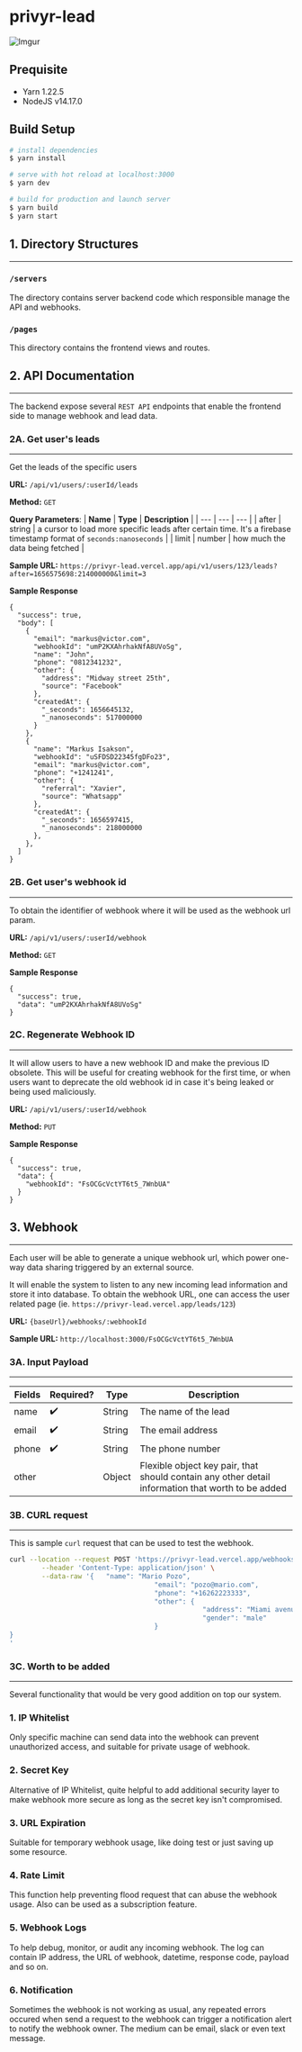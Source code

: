 # privyr-lead

![Imgur](https://i.imgur.com/1ZNY2vP.png)

## Prequisite

- Yarn 1.22.5
- NodeJS v14.17.0

## Build Setup

```bash
# install dependencies
$ yarn install

# serve with hot reload at localhost:3000
$ yarn dev

# build for production and launch server
$ yarn build
$ yarn start

```

## 1. Directory Structures

---

### `/servers`

The directory contains server backend code which responsible manage the API and webhooks.

### `/pages`

This directory contains the frontend views and routes.

## 2. API Documentation

---

The backend expose several `REST API` endpoints that enable the frontend side to manage webhook and lead data.

### 2A. Get user's leads

---

Get the leads of the specific users

**URL:** `/api/v1/users/:userId/leads`

**Method:** `GET`

**Query Parameters**:
| **Name** | **Type** | **Description** |
| --- | --- | --- |
| after | string | a cursor to load more specific leads after certain time. It's a firebase timestamp format of `seconds:nanoseconds` |
| limit | number | how much the data being fetched |

**Sample URL:** `https://privyr-lead.vercel.app/api/v1/users/123/leads?after=1656575698:214000000&limit=3`

**Sample Response**

```
{
  "success": true,
  "body": [
    {
      "email": "markus@victor.com",
      "webhookId": "umP2KXAhrhakNfA8UVoSg",
      "name": "John",
      "phone": "0812341232",
      "other": {
        "address": "Midway street 25th",
        "source": "Facebook"
      },
      "createdAt": {
        "_seconds": 1656645132,
        "_nanoseconds": 517000000
      }
    },
    {
      "name": "Markus Isakson",
      "webhookId": "uSFDSD22345fgDFo23",
      "email": "markus@victor.com",
      "phone": "+1241241",
      "other": {
        "referral": "Xavier",
        "source": "Whatsapp"
      },
      "createdAt": {
        "_seconds": 1656597415,
        "_nanoseconds": 218000000
      },
    },
  ]
}
```

### 2B. Get user's webhook id

---

To obtain the identifier of webhook where it will be used as the webhook url param.

**URL:** `/api/v1/users/:userId/webhook`

**Method:** `GET`

**Sample Response**

```
{
  "success": true,
  "data": "umP2KXAhrhakNfA8UVoSg"
}
```

### 2C. Regenerate Webhook ID

---

It will allow users to have a new webhook ID and make the previous ID obsolete. This will be useful for creating webhook for the first time, or when users want to deprecate the old webhook id in case it's being leaked or being used maliciously.

**URL:** `/api/v1/users/:userId/webhook`

**Method:** `PUT`

**Sample Response**

```
{
  "success": true,
  "data": {
    "webhookId": "FsOCGcVctYT6t5_7WnbUA"
  }
}
```

## 3. Webhook

---

Each user will be able to generate a unique webhook url, which power one-way data sharing triggered by an external source.

It will enable the system to listen to any new incoming lead information and store it into database. To obtain the webhook URL, one can access the user related page (ie. `https://privyr-lead.vercel.app/leads/123`)

**URL:** `{baseUrl}/webhooks/:webhookId`

**Sample URL:** `http://localhost:3000/FsOCGcVctYT6t5_7WnbUA`

### 3A. Input Payload

---

| Fields | Required? | Type   | Description                                                                                       |
| ------ | --------- | ------ | ------------------------------------------------------------------------------------------------- |
| name   | ✔️        | String | The name of the lead                                                                              |
| email  | ✔️        | String | The email address                                                                                 |
| phone  | ✔️        | String | The phone number                                                                                  |
| other  |           | Object | Flexible object key pair, that should contain any other detail information that worth to be added |

### 3B. CURL request

---

This is sample `curl` request that can be used to test the webhook.

```bash
curl --location --request POST 'https://privyr-lead.vercel.app/webhooks/y3qt3O1X5f4w8n3Qvi3uK' \
		--header 'Content-Type: application/json' \
		--data-raw '{	"name": "Mario Pozo",
									"email": "pozo@mario.com",
									"phone": "+16262223333",
									"other": {
												"address": "Miami avenue 27th",
												"gender": "male"
									}
}
'
```

### 3C. Worth to be added

---

Several functionality that would be very good addition on top our system.

### 1. IP Whitelist

Only specific machine can send data into the webhook can prevent unauthorized access, and suitable for private usage of webhook.

### 2. Secret Key

Alternative of IP Whitelist, quite helpful to add additional security layer to make webhook more secure as long as the secret key isn't compromised.

### 3. URL Expiration

Suitable for temporary webhook usage, like doing test or just saving up some resource.

### 4. Rate Limit

This function help preventing flood request that can abuse the webhook usage. Also can be used as a subscription feature.

### 5. Webhook Logs

To help debug, monitor, or audit any incoming webhook. The log can contain IP address, the URL of webhook, datetime, response code, payload and so on.

### 6. Notification

Sometimes the webhook is not working as usual, any repeated errors occured when send a request to the webhook can trigger a notification alert to notify the webhook owner. The medium can be email, slack or even text message.
